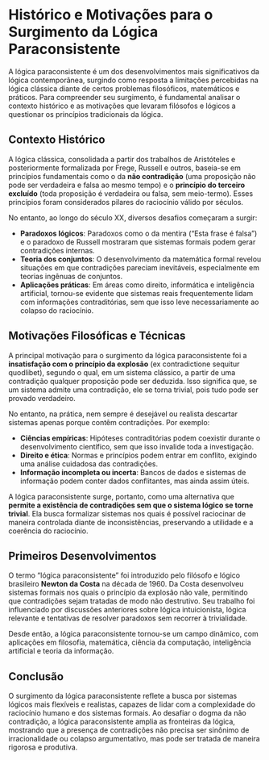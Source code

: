 # Histórico e Motivações para o Surgimento da Lógica Paraconsistente

A lógica paraconsistente é um dos desenvolvimentos mais significativos da lógica contemporânea, surgindo como resposta a limitações percebidas na lógica clássica diante de certos problemas filosóficos, matemáticos e práticos. Para compreender seu surgimento, é fundamental analisar o contexto histórico e as motivações que levaram filósofos e lógicos a questionar os princípios tradicionais da lógica.

## Contexto Histórico

A lógica clássica, consolidada a partir dos trabalhos de Aristóteles e posteriormente formalizada por Frege, Russell e outros, baseia-se em princípios fundamentais como o da **não contradição** (uma proposição não pode ser verdadeira e falsa ao mesmo tempo) e o **princípio do terceiro excluído** (toda proposição é verdadeira ou falsa, sem meio-termo). Esses princípios foram considerados pilares do raciocínio válido por séculos.

No entanto, ao longo do século XX, diversos desafios começaram a surgir:

- **Paradoxos lógicos**: Paradoxos como o da mentira (“Esta frase é falsa”) e o paradoxo de Russell mostraram que sistemas formais podem gerar contradições internas.
- **Teoria dos conjuntos**: O desenvolvimento da matemática formal revelou situações em que contradições pareciam inevitáveis, especialmente em teorias ingênuas de conjuntos.
- **Aplicações práticas**: Em áreas como direito, informática e inteligência artificial, tornou-se evidente que sistemas reais frequentemente lidam com informações contraditórias, sem que isso leve necessariamente ao colapso do raciocínio.

## Motivações Filosóficas e Técnicas

A principal motivação para o surgimento da lógica paraconsistente foi a **insatisfação com o princípio da explosão** (ex contradictione sequitur quodlibet), segundo o qual, em um sistema clássico, a partir de uma contradição qualquer proposição pode ser deduzida. Isso significa que, se um sistema admite uma contradição, ele se torna trivial, pois tudo pode ser provado verdadeiro.

No entanto, na prática, nem sempre é desejável ou realista descartar sistemas apenas porque contêm contradições. Por exemplo:

- **Ciências empíricas**: Hipóteses contraditórias podem coexistir durante o desenvolvimento científico, sem que isso invalide toda a investigação.
- **Direito e ética**: Normas e princípios podem entrar em conflito, exigindo uma análise cuidadosa das contradições.
- **Informação incompleta ou incerta**: Bancos de dados e sistemas de informação podem conter dados conflitantes, mas ainda assim úteis.

A lógica paraconsistente surge, portanto, como uma alternativa que **permite a existência de contradições sem que o sistema lógico se torne trivial**. Ela busca formalizar sistemas nos quais é possível raciocinar de maneira controlada diante de inconsistências, preservando a utilidade e a coerência do raciocínio.

## Primeiros Desenvolvimentos

O termo “lógica paraconsistente” foi introduzido pelo filósofo e lógico brasileiro **Newton da Costa** na década de 1960. Da Costa desenvolveu sistemas formais nos quais o princípio da explosão não vale, permitindo que contradições sejam tratadas de modo não destrutivo. Seu trabalho foi influenciado por discussões anteriores sobre lógica intuicionista, lógica relevante e tentativas de resolver paradoxos sem recorrer à trivialidade.

Desde então, a lógica paraconsistente tornou-se um campo dinâmico, com aplicações em filosofia, matemática, ciência da computação, inteligência artificial e teoria da informação.

## Conclusão

O surgimento da lógica paraconsistente reflete a busca por sistemas lógicos mais flexíveis e realistas, capazes de lidar com a complexidade do raciocínio humano e dos sistemas formais. Ao desafiar o dogma da não contradição, a lógica paraconsistente amplia as fronteiras da lógica, mostrando que a presença de contradições não precisa ser sinônimo de irracionalidade ou colapso argumentativo, mas pode ser tratada de maneira rigorosa e produtiva.